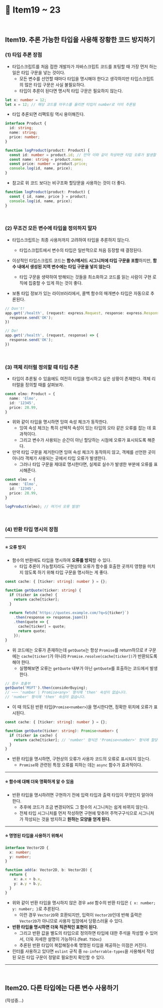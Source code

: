 # :page_facing_up: Item19 ~ 23

<br>

## Item19. 추론 가능한 타입을 사용해 장황한 코드 방지하기

### (1) 타입 추론 장점

- 타입스크립트를 처음 접한 개발자가 자바스크립트 코드를 포팅할 때 가장 먼저 하는 일은 타입 구문을 넣는 것이다.
  - 모든 변수를 선언할 때마다 타입을 명시해야 한다고 생각하지만 타입스크립트의 많은 타입 구문은 사실 불필요하다.
  - 타입이 추론이 된다면 명시적 타입 구문은 필요하지 않는다.

```typescript
let x: number = 12;
let x = 12; // 해당 코드를 마우스를 올리면 타입이 number로 이미 추론됨
```

- 타입 추론되면 리팩토링 역시 용이해진다.

```typescript
interface Product {
  id: string;
  name: string;
  price: number;
}

function logProduct(product: Product) {
  const id: number = product.id; // 만약 이와 같이 작성하면 타입 오류가 발생할 것이다.
  const name: string = product.name;
  const price: number = product.price;
  console.log(id, name, price);
}
```

- 참고로 위 코드 보다는 비구조화 할당문을 사용하는 것이 더 좋다.

```typescript
function logProduct(product: Product) {
  const { id, name, price } = product;
  console.log(id, name, price);
}
```

<br>

### (2) 무조건 모든 변수에 타입을 정의하지 말자

- 타입스크립트는 최종 사용처까지 고려하여 타입을 추론하지 않는다.
  - 타입스크립트에서 변수의 타입은 일반적으로 처음 등장할 때 결정된다.
- 이상적인 타입스크립트 코드는 **함수/메서드 시그니처에 타입 구문을 포함**하지만, **함수 내에서 생성된 지역 변수에는 타입 구문을 넣지 않는다**.
  - 타입 구문을 생략하여 방해되는 것들을 최소화하고 코드를 읽는 사람이 구현 로직에 집중할 수 있게 하는 것이 좋다.

- 보통 타입 정보가 있는 라이브러리에서, 콜백 함수의 매개변수 타입은 자동으로 추론된다.

```typescript
// Don't!
app.get('/health', (request: express.Request, response: express.Response) => {
  response.send('OK');
})

// Do!
app.get('/health', (request, response) => {
  response.send('OK');
})
```

<br>

### (3) 객체 리터럴 정의할 때 타입 추론

- 타입이 추론될 수 있음에도 여전히 타입을 명시하고 싶은 상황이 존재한다. 객체 리터럴을 정의할 때를 살펴보자.

```typescript
const elmo: Product = {
  name: 'Elmo',
  id: '12345',
  price: 28.99,
}
```

- 위와 같이 타입을 명시하면 잉여 속성 체크가 동작한다.
  - 잉여 속성 체크는 특히 선택적 속성이 있는 타입의 오타 같은 오류를 잡는 데 효과적이다.
  - 그리고 변수가 사용되는 순간이 아닌 할당하는 시점에 오류가 표시되도록 해준다.
- 만약 타입 구문을 제거한다면 잉여 속성 체크가 동작하지 않고, 객체를 선언한 곳이 아니라 객체가 사용되는 곳에서 타입 오류가 발생한다.
  - 그러나 타입 구문을 제대로 명시한다면, 실제로 실수가 발생한 부분에 오류를 표시해준다.

```typescript
const elmo = {
  name: 'Elmo',
  id: '12345',
  price: 28.99,
}

logProduct(elmo); // 여기서 오류 발생!
```

<br>

### (4) 반환 타입 명시의 장점

---

#### :star: 오류 방지

- 함수의 반환에도 타입을 명시하여 **오류를 방지**할 수 있다.
  - 타입 추론이 가능할지라도 구현상의 오류가 함수를 호출한 곳까지 영향을 미치지 않도록 하기 위해 타입 구문을 명시하는 게 좋다.

```typescript
const cache: { [ticker: string]: number } = {};

function getQuote(ticker: string) {
  if (ticker in cache) {
    return cache[ticker];
  }
    
  return fetch(`https://quotes.example.com/?q=${ticker}`)
    .then(response => response.json())
    .then(quote => {
      cache[ticker] = quote;
      return quote;
    });
}
```

- 위 코드에는 오류가 존재하는데 `getQuote`는 항상 `Promise`를 return하므로 if 구문에는 `cache[ticker]`가 아니라 `Promise.resolve(cache[ticker])`가 반환되도록 해야 한다.
  - 실행해보면 오류는 `getQuote` 내부가 아닌 `getQuote`를 호출하는 코드에서 발생한다.

```typescript
// 함수 호출부
getQuote('MSFT').then(considerBuying);
// ~~~ 'number | Promise<any>' 형식에 'then' 속성이 없습니다.
// 'number' 형식에 'then' 속성이 없습니다.
```

- 이 때 의도된 반환 타입(`Promise<number>`)을 명시한다면, 정확한 위치에 오류가 표시된다.

```typescript
const cache: { [ticker: string]: number } = {};

function getQuote(ticker: string): Promise<number> {
  if (ticker in cache) {
    return cache[ticker]; // 'number' 형식은 'Promise<number>' 형식에 할당할 수 없습니다.
  }
}
```

- 반환 타입을 명시하면, 구현상의 오류가 사용자 코드의 오류로 표시되지 않는다.
  - `Promise`와 관련된 특정 오류를 피하는 데는 `async` 함수가 효과적이다.

---

#### :star: 함수에 대해 더욱 명확하게 알 수 있음

- 반환 타입을 명시하려면 구현하기 전에 입력 타입과 출력 타입이 무엇인지 알아야 한다.
  - 추후에 코드가 조금 변경되어도 그 함수의 시그니처는 쉽게 바뀌지 않는다.
  - 전체 타입 시그니처를 먼저 작성하면 구현에 맞추어 주먹구구식으로 시그니처가 작성되는 것을 방지하고 **원하는 모양을 얻게 된다.**

---

#### :star: 명명된 타입을 사용하기 위해서

```typescript
interface Vector2D {
  x: number;
  y: number;
}

function add(a: Vector2D, b: Vector2D) {
  return {
    x: a.x + b.x,
    y: a.y + b.y,
  }
}
```

- 위와 같이 반환 타입을 명시하지 않은 경우 `add` 함수의 반환 타입은 `{ x: number; y: number; }`로 추론된다.
  - 이런 경우 `Vector2D`와 호환되지만, 입력이 `Vector2D`인데 반해 출력은 `Vector2D`가 아니므로 사용자 입장에서 당황스러울 수 있다.
- **반환 타입을 명시하면 더욱 직관적인 표현이 된다.**
  - 그리고 반환 값을 별도의 타입으로 정의하면 타입에 대한 주석을 작성할 수 있어서, 더욱 자세한 설명이 가능하다.(feat. `TSDoc`)
  - 추론된 반환 타입이 복잡해질수록 명명된 타입을 제공하는 이점은 커진다.
- 린터를 사용하고 있다면 `eslint` 규칙 중 `no-inferrable-types`을 사용해서 작성된 모든 타입 구문이 정말로 필요한지 확인할 수 있다.

---

<br>

## Item20. 다른 타입에는 다른 변수 사용하기

(작성중...)
